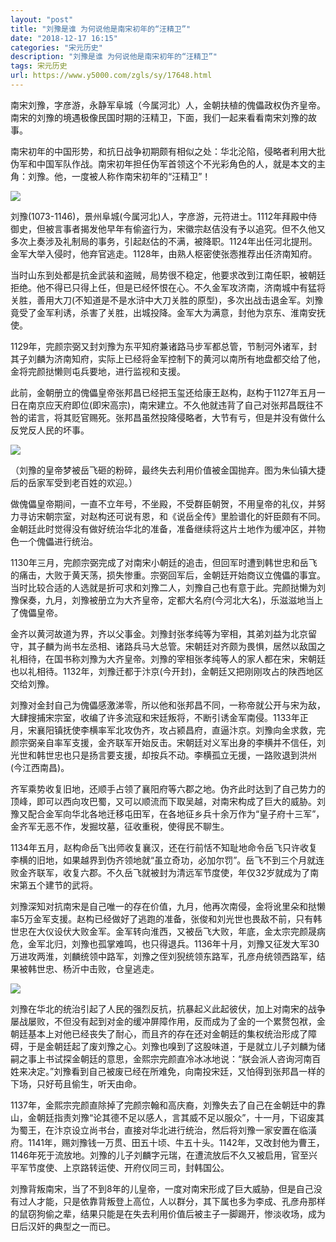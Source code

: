```yaml
---
layout: "post"
title: "刘豫是谁 为何说他是南宋初年的“汪精卫”"
date: "2018-12-17 16:15"
categories: "宋元历史"
description: "刘豫是谁 为何说他是南宋初年的“汪精卫”"
tags: 宋元历史
url: https://www.y5000.com/zgls/sy/17648.html
---
```






南宋刘豫，字彦游，永静军阜城（今属河北）人，金朝扶植的傀儡政权伪齐皇帝。南宋的刘豫的境遇极像民国时期的汪精卫，下面，我们一起来看看南宋刘豫的故事。

南宋初年的中国形势，和抗日战争初期颇有相似之处：华北沦陷，侵略者利用大批伪军和中国军队作战。南宋初年担任伪军首领这个不光彩角色的人，就是本文的主角：刘豫。他，一度被人称作南宋初年的“汪精卫”！

![](https://img.y5000.com/uploads/allimg/170322/093215CP-0.jpg)

刘豫(1073-1146)，景州阜城(今属河北)人，字彦游，元符进士。1112年拜殿中侍御史，但被言事者揭发他早年有偷盗行为，宋徽宗赵佶没有予以追究。但不久他又多次上奏涉及礼制局的事务，引起赵估的不满，被降职。1124年出任河北提刑。金军大举入侵时，他弃官逃走。1128年，由熟人枢密使张悫推荐出任济南知府。

当时山东到处都是抗金武装和盗贼，局势很不稳定，他要求改到江南任职，被朝廷拒绝。他不得已只得上任，但是已经怀恨在心。不久金军攻济南，济南城中有猛将关胜，善用大刀(不知道是不是水浒中大刀关胜的原型)，多次出战击退金军。刘豫竟受了金军利诱，杀害了关胜，出城投降。金军大为满意，封他为京东、淮南安抚使。

1129年，完颜宗弼又封刘豫为东平知府兼诸路马步军都总管，节制河外诸军，封其子刘麟为济南知府，实际上已经将金军控制下的黄河以南所有地盘都交给了他，金将完颜挞懒则屯兵要地，进行监视和支援。

此前，金朝册立的傀儡皇帝张邦昌已经把玉玺还给康王赵构，赵构于1127年五月一日在南京应天府即位(即宋高宗)，南宋建立。不久他就违背了自己对张邦昌既往不咎的诺言，将其贬官赐死。张邦昌虽然投降侵略者，大节有亏，但是并没有做什么反党反人民的坏事。

![](https://img.y5000.com/uploads/allimg/170322/0932153254-1.jpg)

（刘豫的皇帝梦被岳飞砸的粉碎，最终失去利用价值被金国抛弃。图为朱仙镇大捷后的岳家军受到老百姓的欢迎。）

做傀儡皇帝期间，一直不立年号，不坐殿，不受群臣朝贺，不用皇帝的礼仪，并努力寻访宋朝宗室，对赵构还可说有恩，和《说岳全传》里脸谱化的奸臣颇有不同。金朝廷此时觉得没有做好统治华北的准备，准备继续将这片土地作为缓冲区，并物色一个傀儡进行统治。

1130年三月，完颜宗弼完成了对南宋小朝廷的追击，但回军时遭到韩世忠和岳飞的痛击，大败于黄天荡，损失惨重。宗弼回军后，金朝廷开始商议立傀儡的事宜。当时比较合适的人选就是折可求和刘豫二人，刘豫自己也有意于此。完颜挞懒为刘豫保奏，九月，刘豫被册立为大齐皇帝，定都大名府(今河北大名)，乐滋滋地当上了傀儡皇帝。

金齐以黄河故道为界，齐以父事金。刘豫封张孝纯等为宰相，其弟刘益为北京留守，其子麟为尚书左丞相、诸路兵马大总管。宋朝廷对齐颇为畏惧，居然以敌国之礼相待，在国书称刘豫为大齐皇帝。刘豫的宰相张孝纯等人的家人都在宋，宋朝廷也以礼相待。1132年，刘豫迁都于汴京(今开封)，金朝廷又把刚刚攻占的陕西地区交给刘豫。

刘豫对金封自己为傀儡感激涕零，所以他和张邦昌不同，一称帝就公开与宋为敌，大肆搜捕宋宗室，收编了许多流寇和宋廷叛将，不断引诱金军南侵。1133年正月，宋襄阳镇抚使李横率军北攻伪齐，攻占颍昌府，直逼汴京。刘豫向金求救，完颜宗弼亲自率军支援，金齐联军开始反击。宋朝廷对义军出身的李横并不信任，刘光世和韩世忠也只是扬言要支援，却按兵不动。李横孤立无援，一路败退到洪州
(今江西南昌)。

齐军乘势收复旧地，还顺手占领了襄阳府等六郡之地。伪齐此时达到了自己势力的顶峰，即可以西向攻巴蜀，又可以顺流而下取吴越，对南宋构成了巨大的威胁。刘豫又配合金军向华北各地迁移屯田军，在各地征乡兵十余万作为“皇子府十三军”，金齐军无恶不作，发掘坟墓，征收重税，使得民不聊生。

1134年五月，赵构命岳飞出师收复襄汉，还在行前恬不知耻地命令岳飞只许收复李横的旧地，如果越界到伪齐领地就“虽立奇功，必加尔罚”。岳飞不到三个月就连败金齐联军，收复六郡。不久岳飞就被封为清远军节度使，年仅32岁就成为了南宋第五个建节的武将。

刘豫深知对抗南宋是自己唯一的存在价值，九月，他再次南侵，金将讹里朵和挞懒率5万金军支援。赵构已经做好了逃跑的准备，张俊和刘光世也畏敌不前，只有韩世忠在大仪设伏大败金军。金军转向淮西，又被岳飞大败，年底，金太宗完颜晟病危，金军北归，刘豫也孤掌难鸣，也只得退兵。1136年十月，刘豫又征发大军30万进攻两淮，刘麟统领中路军，刘豫之侄刘猊统领东路军，孔彦舟统领西路军，结果被韩世忠、杨沂中击败，仓皇逃走。

![](https://img.y5000.com/uploads/allimg/170322/09321551Z-2.jpg)

刘豫在华北的统治引起了人民的强烈反抗，抗暴起义此起彼伏，加上对南宋的战争屡战屡败，不但没有起到对金的缓冲屏障作用，反而成为了金的一个累赘包袱，金朝廷基本上对他已经丧失了耐心，而且齐的存在还对金朝廷的集权统治形成了障碍，于是金朝廷起了废刘豫之心。刘豫也嗅到了这股味道，于是就立儿子刘麟为储嗣之事上书试探金朝廷的意思，金熙宗完颜直冷冰冰地说：“朕会派人咨询河南百姓来决定。”刘豫看到自己被废已经在所难免，向南投宋廷，又怕得到张邦昌一样的下场，只好苟且偷生，听天由命。

1137年，金熙宗完颜直除掉了完颜宗翰和高庆裔，刘豫失去了自己在金朝廷中的靠山，金朝廷指责刘豫“论其德不足以感人，言其威不足以服众”，十一月，下诏废其为蜀王，在汴京设立尚书台，直接对华北进行统治，然后将刘豫一家安置在临潢府。1141年，赐刘豫钱一万贯、田五十顷、牛五十头。1142年，又改封他为曹王，1146年死于流放地。刘豫的儿子刘麟字元瑞，在遭流放后不久又被启用，官至兴平军节度使、上京路转运使、开府仪同三司，封韩国公。

刘豫背叛南宋，当了不到8年的儿皇帝，一度对南宋形成了巨大威胁，但是自己没有过人才能，只是依靠背叛登上高位，人以群分，其下属也多为李成、孔彦舟那样的鼠窃狗偷之辈，结果只能是在失去利用价值后被主子一脚踢开，惨淡收场，成为日后汉奸的典型之一而已。

